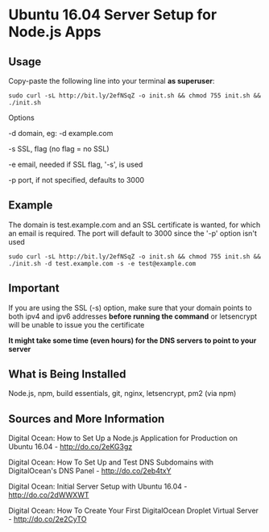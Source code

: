 # Ubuntu 16.04 Server Setup for Node.js Apps
## Usage
Copy-paste the following line into your terminal **as superuser**:

```
sudo curl -sL http://bit.ly/2efNSqZ -o init.sh && chmod 755 init.sh && ./init.sh
```

Options

-d domain, eg: -d example.com

-s SSL, flag (no flag = no SSL)

-e email, needed if SSL flag, '-s', is used

-p port, if not specified, defaults to 3000

## Example 
The domain is test.example.com and an SSL certificate is wanted, for which an email is required. The port will default to 3000 since the '-p' option isn't used
```
sudo curl -sL http://bit.ly/2efNSqZ -o init.sh && chmod 755 init.sh && ./init.sh -d test.example.com -s -e test@example.com
```

## Important
If you are using the SSL (-s) option, make sure that your domain points to both ipv4 and ipv6 addresses **before running the command** or letsencrypt will be unable to issue you the certificate

**It might take some time (even hours) for the DNS servers to point to your server**

## What is Being Installed
Node.js, npm, build essentials, git, nginx, letsencrypt, pm2 (via npm)

## Sources and More Information
Digital Ocean: How to Set Up a Node.js Application for Production on Ubuntu 16.04 - http://do.co/2eKG3gz

Digital Ocean: How To Set Up and Test DNS Subdomains with DigitalOcean's DNS Panel - http://do.co/2eb4txY

Digital Ocean: Initial Server Setup with Ubuntu 16.04 - http://do.co/2dWWXWT

Digital Ocean: How To Create Your First DigitalOcean Droplet Virtual Server - http://do.co/2e2CyTO